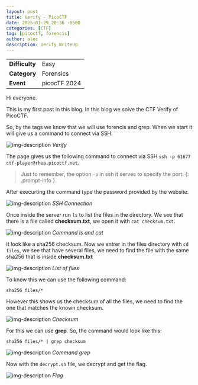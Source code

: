 ```yaml
---
layout: post
title: Verify - PicoCTF
date: 2025-01-29 20:36 -0500
categories: [CTF]
tag: [picoctf, forencis]
author: alec
description: Verify WriteUp
---
```


<table>
  <tr><td><strong>Difficulty</strong></td><td>Easy</td></tr>
  <tr><td><strong>Category</strong></td><td>Forensics</td></tr>
  <tr><td><strong>Event</strong></td><td>picocTF 2024</td></tr>
</table>

Hi everyone.

This is my first post in this blog. In this blog we solve the CTF Verify of PicoCTF.

So, by the tags we know that we will use forencis and grep. When we start it will give us a command to connect via SSH.

![img-description](/verify-picoctf.png)
_Verify_

The page gives us the following command to connect via SSH `ssh -p 61677 ctf-player@rhea.picoctf.net`. 

> Just to remember, the option `-p` in ssh it serves to specify the port.
{: .prompt-info }

After execurting the command type the password provided by the website.

![img-description](/verify-ssh.png)
_SSH Connection_

Once inside the server run `ls` to list the files in the directory. We see that there is a file called **checksum.txt**, we open it with `cat checksum.txt`.

![img-description](/verify-ls.png)
_Command ls and cat_

It look like a sha256 checksum. Now we entrer in the files directory with `cd files`, we see that have several files, we need to find the file with the same sha256 that is inside **checksum.txt**

![img-description](/verify-files.png)
_List of files_

To know this we can use the following command:

 ```shell
 sha256 files/*
 ``` 

However this shows us the checksum of all the files, we need to find the one that matches the known checksum.

![img-description](/verify-sha256.png)
_Checksum_

For this we can use **grep**. So, the command would look like this:

 ```shell
 sha256 files/* | grep checksum
 ``` 

![img-description](/verify-grep.png)
_Command grep_

Now with the `decrypt.sh` file, we decrypt and get the flag.

![img-description](/verify-flag.png)
_Flag_